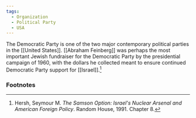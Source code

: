 ```yaml
---
tags:
  - Organization
  - Political Party
  - USA
---
```

The Democratic Party is one of the two major contemporary political parties in the [[United States]]. [[Abraham Feinberg]] was perhaps the most important Jewish fundraiser for the Democratic Party by the presidential campaign of 1960, with the dollars he collected meant to ensure continued Democratic Party support for [[Israel]].[^1]

### Footnotes

[^1]: Hersh, Seymour M. *The Samson Option: Israel's Nuclear Arsenal and American Foreign Policy*. Random House, 1991. Chapter 8.